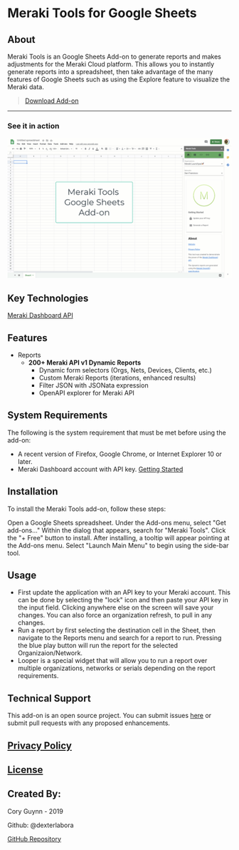 # Meraki Tools for Google Sheets

## About

Meraki Tools is an Google Sheets Add-on to generate reports and makes adjustments for the Meraki Cloud platform. This allows you to instantly generate reports into a spreadsheet, then take advantage of the many features of Google Sheets such as using the Explore feature to visualize the Meraki data.


> [Download Add-on](https://cs.co/meraki_tools)

---




### See it in action
![](MerakiTools-APIv1.gif)

## Key Technologies

[Meraki Dashboard API](https://meraki.io/api-v1)



## Features

- Reports
  - **200+ Meraki API v1 Dynamic Reports**
    - Dynamic form selectors (Orgs, Nets, Devices, Clients, etc.)
    - Custom Meraki Reports (iterations, enhanced results)
    - Filter JSON with JSONata expression
    - OpenAPI explorer for Meraki API


## System Requirements
The following is the system requirement that must be met before using the add-on:

- A recent version of Firefox, Google Chrome, or Internet Explorer 10 or later.
- Meraki Dashboard account with API key. [Getting Started](https://developer.cisco.com/meraki/meraki-platform/)


## Installation
To install the Meraki Tools add-on, follow these steps:

Open a Google Sheets spreadsheet.
Under the Add-ons menu, select "Get add-ons..."
Within the dialog that appears, search for "Meraki Tools".
Click the "+ Free" button to install.
After installing, a tooltip will appear pointing at the Add-ons menu. Select "Launch Main Menu" to begin using the side-bar tool.

## Usage
- First update the application with an API key to your Meraki account. This can be done by selecting the "lock" icon and then paste your API key in the input field. Clicking anywhere else on the screen will save your changes. You can also force an organization refresh, to pull in any changes. 
- Run a report by first selecting the destination cell in the Sheet, then navigate to the Reports menu and search for a report to run. Pressing the blue play button will run the report for the selected Organizaion/Network. 
- Looper is a special widget that will allow you to run a report over multiple organizations, networks or serials depending on the report requirements. 



## Technical Support
This add-on is an open source project. You can submit issues [here](https://github.com/dexterlabora/meraki-tools-gas-vue-webpack/issues) or submit pull requests with any proposed enhancements. 


## [Privacy Policy](privacy-terms.md)

## [License](LICENSE)

## Created By:

Cory Guynn - 2019

Github: @dexterlabora

[GitHub Repository](https://github.com/dexterlabora/meraki-tools-gas-vue-webpack)

